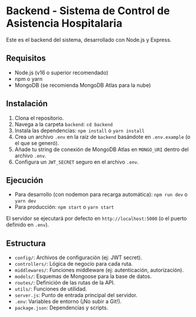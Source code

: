 # Backend - Sistema de Control de Asistencia Hospitalaria

Este es el backend del sistema, desarrollado con Node.js y Express.

## Requisitos

- Node.js (v16 o superior recomendado)
- npm o yarn
- MongoDB (se recomienda MongoDB Atlas para la nube)

## Instalación

1.  Clona el repositorio.
2.  Navega a la carpeta `backend`: `cd backend`
3.  Instala las dependencias: `npm install` o `yarn install`
4.  Crea un archivo `.env` en la raíz de `backend` basándote en `.env.example` (o el que se generó).
5.  Añade tu string de conexión de MongoDB Atlas en `MONGO_URI` dentro del archivo `.env`.
6.  Configura un `JWT_SECRET` seguro en el archivo `.env`.

## Ejecución

- Para desarrollo (con nodemon para recarga automática): `npm run dev` o `yarn dev`
- Para producción: `npm start` o `yarn start`

El servidor se ejecutará por defecto en `http://localhost:5000` (o el puerto definido en `.env`).

## Estructura

- `config/`: Archivos de configuración (ej: JWT secret).
- `controllers/`: Lógica de negocio para cada ruta.
- `middlewares/`: Funciones middleware (ej: autenticación, autorización).
- `models/`: Esquemas de Mongoose para la base de datos.
- `routes/`: Definición de las rutas de la API.
- `utils/`: Funciones de utilidad.
- `server.js`: Punto de entrada principal del servidor.
- `.env`: Variables de entorno (¡No subir a Git!).
- `package.json`: Dependencias y scripts. 